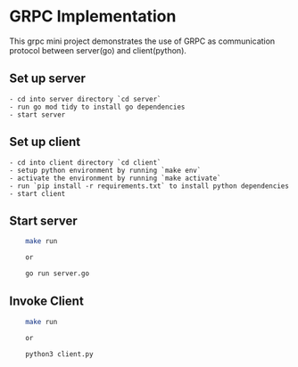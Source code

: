 # GRPC Implementation

This grpc mini project demonstrates the use of GRPC as communication protocol between server(go) and client(python).

## Set up server

    - cd into server directory `cd server`
    - run go mod tidy to install go dependencies
    - start server

## Set up client

    - cd into client directory `cd client`
    - setup python environment by running `make env`
    - activate the environment by running `make activate`
    - run `pip install -r requirements.txt` to install python dependencies
    - start client

## Start server

```bash
    make run

    or

    go run server.go
```

## Invoke Client

```bash
    make run

    or

    python3 client.py
```
